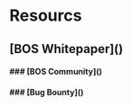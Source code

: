 # Resourcs

## \[BOS  Whitepaper\]\(\)





#### \#\#\# \[BOS Community\]\(\)



#### \#\#\# \[Bug Bounty\]\(\)





### 



